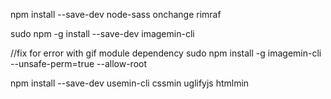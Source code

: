npm install --save-dev node-sass onchange rimraf

sudo npm -g install --save-dev imagemin-cli

//fix for error with gif module dependency
sudo npm install -g imagemin-cli --unsafe-perm=true --allow-root

npm install --save-dev usemin-cli cssmin uglifyjs htmlmin